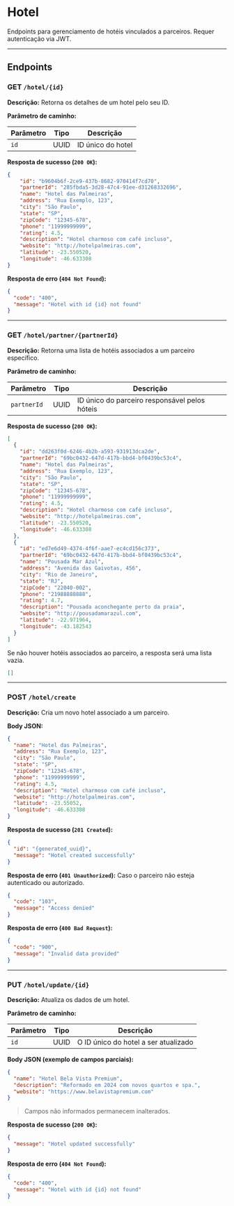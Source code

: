 # Hotel
Endpoints para gerenciamento de hotéis vinculados a parceiros. Requer autenticação via JWT.

---

## Endpoints

### GET `/hotel/{id}`

**Descrição:** Retorna os detalhes de um hotel pelo seu ID.

**Parâmetro de caminho:**

| Parâmetro | Tipo | Descrição           |
|-----------|------|---------------------|
| `id`      | UUID | ID único do hotel   |

**Resposta de sucesso (`200 OK`):**

```json
{
    "id": "b9604b6f-2ce9-437b-8682-970414f7cd70",
    "partnerId": "285fbda5-3d28-47c4-91ee-d31268332696",
    "name": "Hotel das Palmeiras",
    "address": "Rua Exemplo, 123",
    "city": "São Paulo",
    "state": "SP",
    "zipCode": "12345-678",
    "phone": "11999999999",
    "rating": 4.5,
    "description": "Hotel charmoso com café incluso",
    "website": "http://hotelpalmeiras.com",
    "latitude": -23.550520,
    "longitude": -46.633308
}
```

**Resposta de erro (`404 Not Found`):**

```json
{
  "code": "400",
  "message": "Hotel with id {id} not found"
}
```

---

### GET `/hotel/partner/{partnerId}`

**Descrição:** Retorna uma lista de hotéis associados a um parceiro específico.

**Parâmetro de caminho:**

| Parâmetro   | Tipo | Descrição                                     |
|-------------|------|-----------------------------------------------|
| `partnerId` | UUID | ID único do parceiro responsável pelos hóteis |

**Resposta de sucesso (`200 OK`):**

```json
[
  {
    "id": "dd263f0d-6246-4b2b-a593-931913dca2de",
    "partnerId": "69bc0432-647d-417b-bbd4-bf0439bc53c4",
    "name": "Hotel das Palmeiras",
    "address": "Rua Exemplo, 123",
    "city": "São Paulo",
    "state": "SP",
    "zipCode": "12345-678",
    "phone": "11999999999",
    "rating": 4.5,
    "description": "Hotel charmoso com café incluso",
    "website": "http://hotelpalmeiras.com",
    "latitude": -23.550520,
    "longitude": -46.633308
  },
  {
    "id": "ed7e6d49-4374-4f6f-aae7-ec4cd156c373",
    "partnerId": "69bc0432-647d-417b-bbd4-bf0439bc53c4",
    "name": "Pousada Mar Azul",
    "address": "Avenida das Gaivotas, 456",
    "city": "Rio de Janeiro",
    "state": "RJ",
    "zipCode": "22040-002",
    "phone": "21988888888",
    "rating": 4.7,
    "description": "Pousada aconchegante perto da praia",
    "website": "http://pousadamarazul.com",
    "latitude": -22.971964,
    "longitude": -43.182543
  }
]
```

Se não houver hotéis associados ao parceiro, a resposta será uma lista vazia.
```json
[]
```

---

### POST `/hotel/create`

**Descrição:** Cria um novo hotel associado a um parceiro.

**Body JSON:**

```json
{
  "name": "Hotel das Palmeiras",
  "address": "Rua Exemplo, 123",
  "city": "São Paulo",
  "state": "SP",
  "zipCode": "12345-678",
  "phone": "11999999999",
  "rating": 4.5,
  "description": "Hotel charmoso com café incluso",
  "website": "http://hotelpalmeiras.com",
  "latitude": -23.55052,
  "longitude": -46.633308
}
```

**Resposta de sucesso (`201 Created`):**

```json
{
  "id": "{generated_uuid}",
  "message": "Hotel created successfully"
}
```

**Resposta de erro (`401 Unauthorized`):**
Caso o parceiro não esteja autenticado ou autorizado.

```json
{
  "code": "103",
  "message": "Access denied"
}
```

**Resposta de erro (`400 Bad Request`):**

```json
{
  "code": "900",
  "message": "Invalid data provided"
}
```

---

### PUT `/hotel/update/{id}`

**Descrição:** Atualiza os dados de um hotel.

**Parâmetro de caminho:**

| Parâmetro | Tipo | Descrição                            |
|-----------|------|--------------------------------------|
| `id`      | UUID | O ID único do hotel a ser atualizado |

**Body JSON (exemplo de campos parciais):**

```json
{
  "name": "Hotel Bela Vista Premium",
  "description": "Reformado em 2024 com novos quartos e spa.",
  "website": "https://www.belavistapremium.com"
}
```

> Campos não informados permanecem inalterados.

**Resposta de sucesso (`200 OK`):**

```json
{
  "message": "Hotel updated successfully"
}
```

**Resposta de erro (`404 Not Found`):**

```json
{
  "code": "400",
  "message": "Hotel with id {id} not found"
}
```